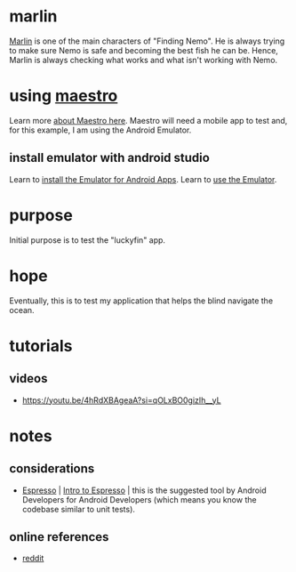# marlin
[Marlin](https://pixar.fandom.com/wiki/Marlin) is one of the main characters of "Finding Nemo". He is always trying to make sure Nemo is safe and becoming the best fish he can be. Hence, Marlin is always checking what works and what isn't working with Nemo.

# using [maestro](https://maestro.dev/)
Learn more [about Maestro here](https://docs.maestro.dev/). Maestro will need a mobile app to test and, for this example, I am using the Android Emulator.

## install emulator with android studio
Learn to [install the Emulator for Android Apps](https://developer.android.com/studio/run/emulator).
Learn to [use the Emulator](https://docs.maestro.dev/getting-started/build-and-install-your-app/android).

# purpose
Initial purpose is to test the "luckyfin" app.

# hope
Eventually, this is to test my application that helps the blind navigate the ocean.

# tutorials
## videos
* https://youtu.be/4hRdXBAgeaA?si=qOLxBO0gizIh__yL

# notes
## considerations
* [Espresso](https://developer.android.com/training/testing/espresso) | [Intro to Espresso](https://www.youtube.com/watch?v=lZ8Yx0Azx_A&list=PLuSTZ2_3-OB6CDAK_3KBRwr7xk7rzjW92) | this is the suggested tool by Android Developers for Android Developers (which means you know the codebase similar to unit tests).
## online references
* [reddit](https://www.reddit.com/r/softwaretesting/comments/1g5rder/automated_native_ios_android_app_testing_what_to/)
